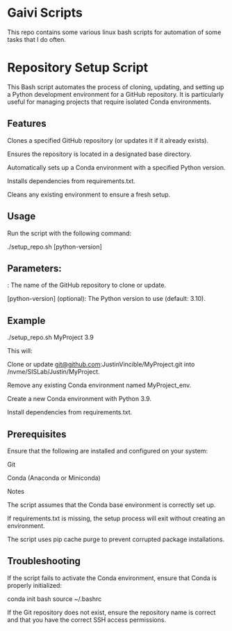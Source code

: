 # Gaivi Scripts

This repo contains some various linux bash scripts for automation of some tasks that I do often.

# Repository Setup Script

This Bash script automates the process of cloning, updating, and setting up a Python development environment for a GitHub repository. It is particularly useful for managing projects that require isolated Conda environments.

## Features

Clones a specified GitHub repository (or updates it if it already exists).

Ensures the repository is located in a designated base directory.

Automatically sets up a Conda environment with a specified Python version.

Installs dependencies from requirements.txt.

Cleans any existing environment to ensure a fresh setup.

## Usage

Run the script with the following command:

./setup_repo.sh <repo-name> [python-version]

## Parameters:

<repo-name>: The name of the GitHub repository to clone or update.

[python-version] (optional): The Python version to use (default: 3.10).

## Example

./setup_repo.sh MyProject 3.9

This will:

Clone or update git@github.com:JustinVincible/MyProject.git into /nvme/SISLab/Justin/MyProject.

Remove any existing Conda environment named MyProject_env.

Create a new Conda environment with Python 3.9.

Install dependencies from requirements.txt.

## Prerequisites

Ensure that the following are installed and configured on your system:

Git

Conda (Anaconda or Miniconda)

Notes

The script assumes that the Conda base environment is correctly set up.

If requirements.txt is missing, the setup process will exit without creating an environment.

The script uses pip cache purge to prevent corrupted package installations.

## Troubleshooting

If the script fails to activate the Conda environment, ensure that Conda is properly initialized:

conda init bash
source ~/.bashrc

If the Git repository does not exist, ensure the repository name is correct and that you have the correct SSH access permissions.


